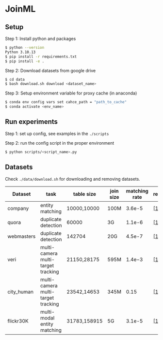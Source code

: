 # JoinML

## Setup

Step 1: Install python and packages
```bash
$ python --version
Python 3.10.13
$ pip install -r requirements.txt
$ pip install -e .
```

Step 2: Download datasets from google drive
```bash
$ cd data
$ bash download.sh download <dataset_name>
```

Step 3: Setup environment variable for proxy cache (in anaconda)
```bash
$ conda env config vars set cahce_path = "path_to_cache"
$ conda activate <env_name>
```

## Run experiments

Step 1: set up config, see examples in the `./scripts`

Step 2: run the config script in the proper environment
```bash
$ python scripts/<script_name>.py
```

## Datasets

Check `./data/download.sh` for downloading and removing datasets.

| Dataset       | task                               | table size   | join size | matching rate | reference |
|---------------|------------------------------------|--------------|-----------|---------------|-----------|
| company       | entity matching                    | 10000,10000  | 100M      | 3.6e-5        | [[1]](https://dl.acm.org/doi/10.1145/3183713.3196926) [[2]](https://arxiv.org/abs/2004.00584) |
| quora         | duplicate detection                | 60000        | 3G        | 1.1e-6        | [[1]](https://quoradata.quora.com/First-Quora-Dataset-Release-Question-Pairs) [[2]](https://aclanthology.org/2020.acl-main.197/) |
| webmasters    | duplicate detection                | 142704       | 20G       | 4.5e-7        | [[1]](http://2013.msrconf.org/challenge.php#challenge_data) [[2]](https://link.springer.com/article/10.1007/s11390-015-1576-4) |
| veri          | multi-camera multi-target tracking | 21150,28175  | 595M      | 1.4e−3        | [[1]](https://link.springer.com/chapter/10.1007/978-3-319-46475-6_53) [[2]](https://ieeexplore.ieee.org/abstract/document/8036238?casa_token=EOusFmxPGPEAAAAA:UivZ3_pZADRbwEoLMGzZ2HWC_Sdlbw7T-S4AMQr5zChy-VebeBsXdEmsdRUxT6a9ENxB1KGI) |
| city_human    | multi-camera multi-target tracking | 23542,14653  | 345M      | 0.15          | [[1]](https://www.aicitychallenge.org/)|
| flickr30K     | multi-modal entity matching        | 31783,158915 | 5G        | 3.1e-5        | [[1]](https://github.com/BryanPlummer/flickr30k_entities)|


